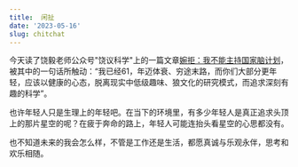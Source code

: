 ```yaml
---
title:  闲扯
date: '2023-05-16'
slug: chitchat
---
```


今天读了饶毅老师公众号"饶议科学"上的一篇文章[婉拒：我不能主持国家脑计划](https://mp.weixin.qq.com/s/fllvyZw4H0CeMI589NTN6w)，被其中的一句话所触动：“我已经61，年迈体衰、穷途末路，而你们大部分更年轻，应该以健康的心态，脱离现实中低级趣味、狼文化的研究模式，而追求深刻有趣的科学”。

也许年轻人只是生理上的年轻吧。在当下的环境里，有多少年轻人是真正追求头顶上的那片星空的呢？在疲于奔命的路上，年轻人可能连抬头看星空的心思都没有。

也不知道未来的我会怎么样，不管是工作还是生活，都愿真诚与乐观永伴，思考和欢乐相随。